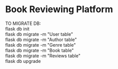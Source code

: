 # Book Reviewing Platform

TO MIGRATE DB: <br />
flask db init <br />
flask db migrate -m "User table" <br />
flask db migrate -m "Author table" <br />
flask db migrate -m "Genre table" <br />
flask db migrate -m "Book table" <br />
flask db migrate -m "Reviews table" <br />
flask db upgrade <br />
